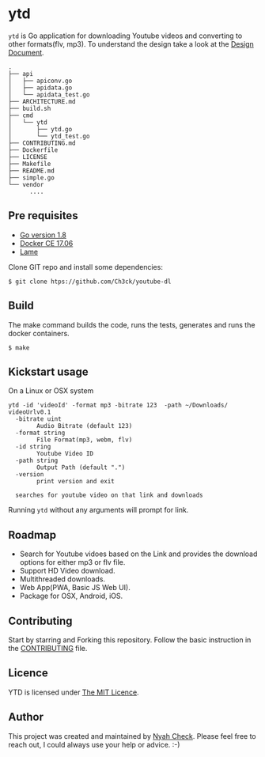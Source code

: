 # ytd
`ytd` is Go application for downloading Youtube videos and converting to other formats(flv, mp3). To understand the design take a look at the [Design Document](ARCHITECTURE.md).

```
.
├── api
│   ├── apiconv.go
│   ├── apidata.go
│   └── apidata_test.go
├── ARCHITECTURE.md
├── build.sh
├── cmd
│   └── ytd
│       ├── ytd.go
│       └── ytd_test.go
├── CONTRIBUTING.md
├── Dockerfile
├── LICENSE
├── Makefile
├── README.md
├── simple.go
└── vendor
      ....
```

## Pre requisites

* [Go version 1.8](https://github.com/golang/go/releases/tag/go.1.8.3)
* [Docker CE 17.06](https://docs.docker.com/release-notes/docker-ce/)
* [Lame](https://sourceforge.net/projects/lame/)

Clone GIT repo and install some dependencies:
```
$ git clone htps://github.com/Ch3ck/youtube-dl

```

## Build

The make command builds the code, runs the tests, generates and runs the docker containers.

```
$ make
```

## Kickstart usage

On a Linux or OSX system
```
ytd -id 'videoId' -format mp3 -bitrate 123  -path ~/Downloads/ videoUrlv0.1
  -bitrate uint
    	Audio Bitrate (default 123)
  -format string
    	File Format(mp3, webm, flv)
  -id string
    	Youtube Video ID
  -path string
    	Output Path (default ".")
  -version
    	print version and exit

  searches for youtube video on that link and downloads
```
Running `ytd` without any arguments will prompt for link.


## Roadmap

* Search for Youtube vidoes based on the Link and provides the download options for either mp3 or flv file.
* Support HD Video download.
* Multithreaded downloads.
* Web App(PWA, Basic JS Web UI).
* Package for OSX, Android, iOS.


## Contributing

Start by starring and Forking this repository. Follow the basic instruction in the [CONTRIBUTING](CONTRIBUTING.md) file.

## Licence

YTD is licensed under [The MIT Licence](LICENSE.md).

## Author

This project was created and maintained by [Nyah Check](https://twitter.com/nyah_check). Please feel free to reach out, I could always use your help or advice. :-)

